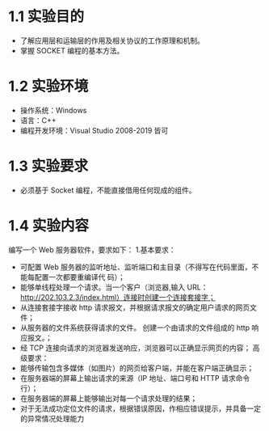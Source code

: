 # 1.1 实验目的
* 了解应用层和运输层的作用及相关协议的工作原理和机制。
* 掌握 SOCKET 编程的基本方法。 
# 1.2 实验环境
* 操作系统：Windows
* 语言：C++
* 编程开发环境：Visual Studio 2008-2019 皆可
# 1.3 实验要求
* 必须基于 Socket 编程，不能直接借用任何现成的组件。
# 1.4 实验内容
编写一个 Web 服务器软件，要求如下：
1.基本要求：
* 可配置 Web 服务器的监听地址、监听端口和主目录（不得写在代码里面，不能每配置一次都要重编译代
码）；
* 能够单线程处理一个请求。当一个客户（浏览器,输入 URL：http://202.103.2.3/index.html）连接时创建一个连接套接字；
* 从连接套接字接收 http 请求报文，并根据请求报文的确定用户请求的网页文件；
* 从服务器的文件系统获得请求的文件。 创建一个由请求的文件组成的 http 响应报文。；
* 经 TCP 连接向请求的浏览器发送响应，浏览器可以正确显示网页的内容；
高级要求：
* 能够传输包含多媒体（如图片）的网页给客户端，并能在客户端正确显示；
* 在服务器端的屏幕上输出请求的来源（IP 地址、端口号和 HTTP 请求命令行）；
* 在服务器端的屏幕上能够输出对每一个请求处理的结果；
* 对于无法成功定位文件的请求，根据错误原因，作相应错误提示，并具备一定的异常情况处理能力
